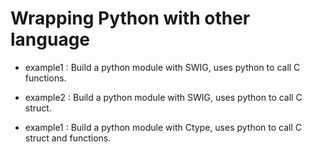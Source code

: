 # Wrapping Python with other language

- example1 : Build a python module with SWIG, uses python to call C functions.

- example2 : Build a python module with SWIG, uses python to call C struct.

- example1 : Build a python module with Ctype, uses python to call C struct and functions.